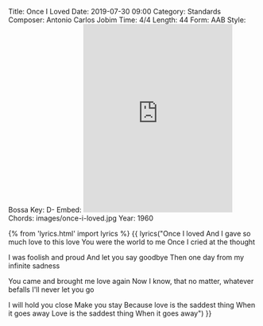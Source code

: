 Title: Once I Loved
Date: 2019-07-30 09:00
Category: Standards
Composer: Antonio Carlos Jobim
Time: 4/4
Length: 44
Form: AAB
Style: Bossa
Key: D-
Embed: <iframe src="https://open.spotify.com/embed/playlist/2otA6uoI5HDUZ7rgwbnSIq" width="300" height="380" frameborder="0" allowtransparency="true" allow="encrypted-media"></iframe>
Chords: images/once-i-loved.jpg
Year: 1960

{% from 'lyrics.html' import lyrics %}
{{ lyrics("Once I loved
And I gave so much love to this love
You were the world to me
Once I cried at the thought

I was foolish and proud
And let you say goodbye
Then one day from my infinite sadness

You came and brought me love again
Now I know, that no matter, whatever befalls
I'll never let you go

I will hold you close
Make you stay
Because love is the saddest thing
When it goes away
Love is the saddest thing
When it goes away") }}

